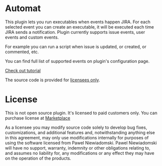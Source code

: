 # Automat
This plugin lets you run executables when events happen JIRA. For each selected event you can create an executable, it will be executed each time JIRA sends a notification. Plugin currently supports issue events, user events and custom events.

For example you can run a script when issue is updated, or created, or commented, etc.

You can find full list of supported events on plugin's configuration page.

[Check out tutorial](http://pawelniewiadomski.pl/post/45135045732/jira-events-can-execute-external-programs)

The source code is provided for [licensees only]().

# License
This is not open source plugin. It's licensed to paid customers only. You can purchase license at [Marketplace](https://marketplace.atlassian.com/plugins/com.pawelniewiadomski.devs.jira.automat)

As a licensee you may modify source code solely to develop bug fixes, customizations, and additional features and, notwithstanding anything else in this agreement, may only use modifications internally for purposes of using the software licensed from Pawel Niewiadomski. Pawel Niewiadomski will have no support, warranty, indemnity or other obligations relating to, and assumes no liability for, any modifications or any effect they may have on the operation of the products.